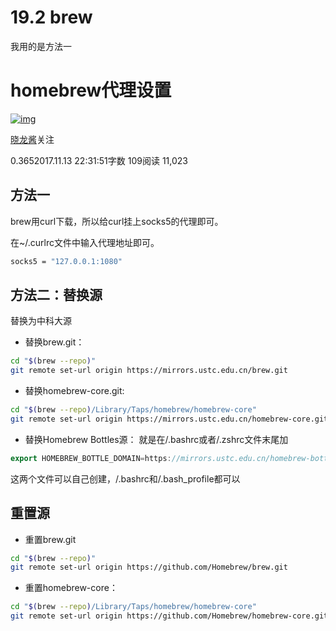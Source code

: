 # 19.2 brew

我用的是方法一

# homebrew代理设置

[![img](https://upload.jianshu.io/users/upload_avatars/332138/9820ded2-d4a9-42f5-925e-90d691412e84.jpg?imageMogr2/auto-orient/strip|imageView2/1/w/96/h/96/format/webp)](https://www.jianshu.com/u/62f51c390c19)

[晓龙酱](https://www.jianshu.com/u/62f51c390c19)关注

0.3652017.11.13 22:31:51字数 109阅读 11,023

## 方法一

brew用curl下载，所以给curl挂上socks5的代理即可。

在~/.curlrc文件中输入代理地址即可。



```bash
socks5 = "127.0.0.1:1080"
```

## 方法二：替换源

替换为中科大源

- 替换brew.git：



```bash
cd "$(brew --repo)"
git remote set-url origin https://mirrors.ustc.edu.cn/brew.git
```

- 替换homebrew-core.git:



```bash
cd "$(brew --repo)/Library/Taps/homebrew/homebrew-core"
git remote set-url origin https://mirrors.ustc.edu.cn/homebrew-core.git
```

- 替换Homebrew Bottles源：
  就是在/.bashrc或者/.zshrc文件末尾加



```cpp
export HOMEBREW_BOTTLE_DOMAIN=https://mirrors.ustc.edu.cn/homebrew-bottles
```

这两个文件可以自己创建，/.bashrc和/.bash_profile都可以

## 重置源

- 重置brew.git



```bash
cd "$(brew --repo)"
git remote set-url origin https://github.com/Homebrew/brew.git
```

- 重置homebrew-core：



```bash
cd "$(brew --repo)/Library/Taps/homebrew/homebrew-core"
git remote set-url origin https://github.com/Homebrew/homebrew-core.git
```